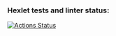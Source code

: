 ### Hexlet tests and linter status:
[![Actions Status](https://github.com/polina-belyakaeva/frontend-project-12/actions/workflows/hexlet-check.yml/badge.svg)](https://github.com/polina-belyakaeva/frontend-project-12/actions)